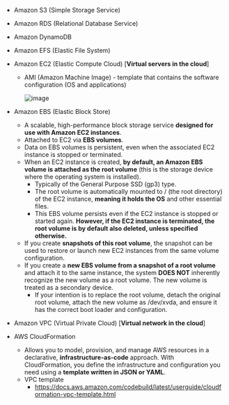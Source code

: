 - Amazon S3 (Simple Storage Service)
- Amazon RDS (Relational Database Service)
- Amazon DynamoDB
- Amazon EFS (Elastic File System)
- Amazon EC2 (Elastic Compute Cloud) [**Virtual servers in the cloud**]
  - AMI (Amazon Machine Image) - template that contains the software configuration (OS and applications)
    
    ![image](https://github.com/user-attachments/assets/e86ed1ee-1950-4091-b979-e1a9c2a3f6a8)
    
- Amazon EBS (Elastic Block Store)
  - A scalable, high-performance block storage service **designed for use with Amazon EC2 instances**.
  - Attached to EC2 via **EBS volumes**.
  - Data on EBS volumes is persistent, even when the associated EC2 instance is stopped or terminated.
  - When an EC2 instance is created, **by default, an Amazon EBS volume is attached as the root volume** (this is the storage device where the operating system is installed).
    - Typically of the General Purpose SSD (gp3) type.
    - The root volume is automatically mounted to / (the root directory) of the EC2 instance, **meaning it holds the OS** and other essential files.
    - This EBS volume persists even if the EC2 instance is stopped or started again. **However, if the EC2 instance is terminated, the root volume is by default also deleted, unless specified otherwise.**
  - If you create **snapshots of this root volume**, the snapshot can be used to restore or launch new EC2 instances from the same volume configuration.
  - If you create a **new EBS volume from a snapshot of a root volume** and attach it to the same instance, the system **DOES NOT** inherently recognize the new volume as a root volume. The new volume is treated as a secondary device.
    - If your intention is to replace the root volume, detach the original root volume, attach the new volume as /dev/xvda, and ensure it has the correct boot loader and configuration.
- Amazon VPC (Virtual Private Cloud) [**Virtual network in the cloud**]
- AWS CloudFormation
  - Allows you to model, provision, and manage AWS resources in a declarative, **infrastructure-as-code** approach. With CloudFormation, you define the infrastructure and configuration you need using a **template written in JSON or YAML**.
  - VPC template
    - https://docs.aws.amazon.com/codebuild/latest/userguide/cloudformation-vpc-template.html
